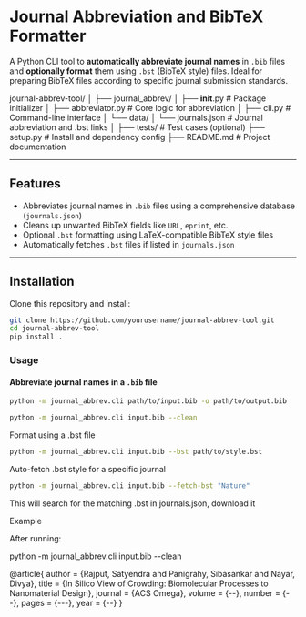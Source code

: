 # Journal Abbreviation and BibTeX Formatter

A Python CLI tool to **automatically abbreviate journal names** in `.bib` files and **optionally format** them using `.bst` (BibTeX style) files. Ideal for preparing BibTeX files according to specific journal submission standards.

journal-abbrev-tool/
│
├── journal_abbrev/
│   ├── __init__.py             # Package initializer
│   ├── abbreviator.py          # Core logic for abbreviation
│   ├── cli.py                  # Command-line interface
│   └── data/
│       └── journals.json       # Journal abbreviation and .bst links
│
├── tests/                      # Test cases (optional)
├── setup.py                    # Install and dependency config
├── README.md                   # Project documentation

---

## Features

- Abbreviates journal names in `.bib` files using a comprehensive database (`journals.json`)
- Cleans up unwanted BibTeX fields like `URL`, `eprint`, etc.
- Optional `.bst` formatting using LaTeX-compatible BibTeX style files
- Automatically fetches `.bst` files if listed in `journals.json`

---

## Installation

Clone this repository and install:

```bash
git clone https://github.com/yourusername/journal-abbrev-tool.git
cd journal-abbrev-tool
pip install .
```
### Usage

#### Abbreviate journal names in a `.bib` file

```bash
python -m journal_abbrev.cli path/to/input.bib -o path/to/output.bib

python -m journal_abbrev.cli input.bib --clean
```
Format using a .bst file
```bash
python -m journal_abbrev.cli input.bib --bst path/to/style.bst
```
Auto-fetch .bst style for a specific journal
```bash
python -m journal_abbrev.cli input.bib --fetch-bst "Nature"
```
This will search for the matching .bst in journals.json, download it

Example

After running:

python -m journal_abbrev.cli input.bib --clean

@article{
  author  = {Rajput, Satyendra and Panigrahy, Sibasankar and Nayar, Divya},
  title   = {In Silico View of Crowding: Biomolecular Processes to Nanomaterial Design},
  journal = {ACS Omega},
  volume  = {--},
  number  = {--},
  pages   = {---},
  year    = {--}
}

